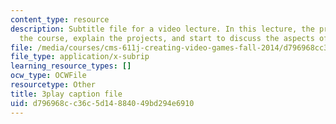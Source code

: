 ```yaml
---
content_type: resource
description: Subtitle file for a video lecture. In this lecture, the professors introduce
  the course, explain the projects, and start to discuss the aspects of various games.
file: /media/courses/cms-611j-creating-video-games-fall-2014/d796968cc36c5d14884049bd294e6910_pfDfriSjFbY.vtt
file_type: application/x-subrip
learning_resource_types: []
ocw_type: OCWFile
resourcetype: Other
title: 3play caption file
uid: d796968c-c36c-5d14-8840-49bd294e6910
---
```

